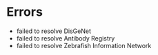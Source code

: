 # Errors

- failed to resolve DisGeNet
- failed to resolve Antibody Registry
- failed to resolve Zebrafish Information Network
